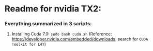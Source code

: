 # Readme for nvidia TX2:
### Everything summarized in 3 scripts:

1. Installing Cuda 7.0:
```sudo bash cuda.sh```
(Reference: https://developer.nvidia.com/embedded/downloads; search for `CUDA Toolkit for L4T`)


